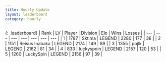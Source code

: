 ```yaml
---
title: Hourly Update
layout: leaderboard
category: hourly
---
```


{: .leaderboard}
| Rank | LV | Player | Division | Elo | Wins | Losses |
| --- | --- | --- | --- | --- | --- | --- |
| <span data-change="0">1</span> | 1787 | <span title="ID: 353063">Sktima</span> | LEGEND | <span data-change="0">2280</span> | <span data-change="0">177</span> | <span data-change="0">38</span> |
| <span data-change="0">2</span> | 1151 | <span title="ID: 451068">Reisus Inabaka</span> | LEGEND | <span data-change="0">2174</span> | <span data-change="0">149</span> | <span data-change="0">89</span> |
| <span data-change="0">3</span> | 1355 | <span title="ID: 4783">pojlk</span> | LEGEND | <span data-change="3">2162</span> | <span data-change="1">81</span> | <span data-change="0">34</span> |
| <span data-change="0">4</span> | 833 | <span title="ID: 512212">luckyspoin</span> | LEGEND | <span data-change="0">2157</span> | <span data-change="0">120</span> | <span data-change="0">53</span> |
| <span data-change="0">5</span> | 1260 | <span title="ID: 498412">LuckySpin</span> | LEGEND | <span data-change="0">2156</span> | <span data-change="0">97</span> | <span data-change="0">39</span> |